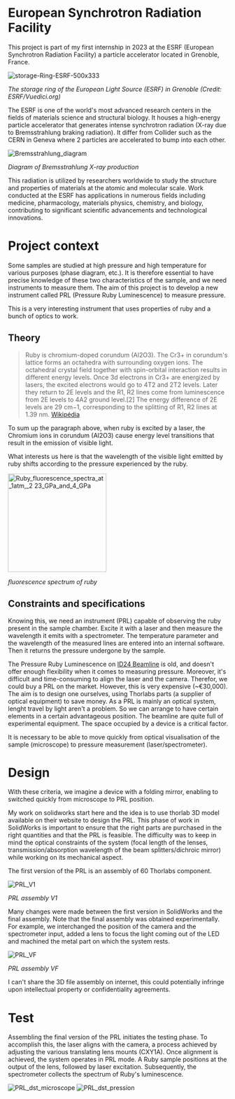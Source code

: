 # European Synchrotron Radiation Facility

This project is part of my first internship in 2023 at the ESRF (European Synchrotron Radiation Facility) a particle accelerator located in Grenoble, France.

![storage-Ring-ESRF-500x333](https://github.com/Sathet/3D_Design/assets/147035374/eefe2bc8-713b-46fc-a813-b4953842ae00)

*The storage ring of the European Light Source (ESRF) in Grenoble (Credit: ESRF/Vuedici.org)*

The ESRF is one of the world's most advanced research centers in the fields of materials science and structural biology. It houses a high-energy particle accelerator that generates intense synchrotron radiation (X-ray due to Bremsstrahlung braking radiation). It differ from Collider such as the CERN in Geneva where 2 particles are accelerated to bump into each other. 

![Bremsstrahlung_diagram](https://github.com/Sathet/3D_Design/assets/147035374/30d0bcc9-fba5-40af-8179-80214b4f077f)

*Diagram of Bremsstrahlung X-ray production*

This radiation is utilized by researchers worldwide to study the structure and properties of materials at the atomic and molecular scale. Work conducted at the ESRF has applications in numerous fields including medicine, pharmacology, materials physics, chemistry, and biology, contributing to significant scientific advancements and technological innovations.

# Project context

Some samples are studied at high pressure and high temperature for various purposes (phase diagram, etc.). It is therefore essential to have precise knowledge of these two characteristics of the sample, and we need instruments to measure them. The aim of this project is to develop a new instrument called PRL (Pressure Ruby Luminescence) to measure pressure.

This is a very interesting instrument that uses properties of ruby and a bunch of optics to work.

## Theory

>Ruby is chromium-doped corundum (Al2O3). The Cr3+ in corundum's lattice forms an octahedra with surrounding oxygen ions. The octahedral crystal field together with spin-orbital interaction results in different energy levels. Once 3d electrons in Cr3+ are energized by lasers, the excited electrons would go to 4T2 and 2T2 levels. Later they return to 2E levels and the R1, R2 lines come from luminescence from 2E levels to 4A2 ground level.[2] The energy difference of 2E levels are 29 cm−1, corresponding to the splitting of R1, R2 lines at 1.39 nm. [Wikipédia](https://en.wikipedia.org/wiki/Ruby_pressure_scale)

To sum up the paragraph above, when ruby is excited by a laser, the Chromium ions in corundum (Al2O3) cause energy level transitions that result in the emission of visible light.

What interests us here is that the wavelength of the visible light emitted by ruby shifts according to the pressure experienced by the ruby.

<img width="225" alt="Ruby_fluorescence_spectra_at_1atm,_2 23_GPa_and_4_GPa" src="https://github.com/Sathet/3D_Design/assets/147035374/2f76e357-7fa7-4a94-98d2-2d604cc48ff5">

*fluorescence spectrum of ruby*

## Constraints and specifications

Knowing this, we need an instrument (PRL) capable of observing the ruby present in the sample chamber. Excite it with a laser and then measure the wavelength it emits with a spectrometer. The temperature parameter and the wavelength of the measured lines are entered into an internal software. Then it returns the pressure undergone by the sample.

The Pressure Ruby Luminescence on [ID24 Beamline](https://www.esrf.fr/home/UsersAndScience/Experiments/MEx/ID24.html) is old, and doesn't offer enough flexibility when it comes to measuring pressure. Moreover, it's difficult and time-consuming to align the laser and the camera. Therefor, we could buy a PRL on the market. However, this is very expensive (~€30,000). The aim is to design one ourselves, using Thorlabs parts (a supplier of optical equipment) to save money. As a PRL is mainly an optical system, lenght travel by light aren't a problem. So we can arrange to have certain elements in a certain advantageous position. The beamline are quite full of experimental equipment. The space occupied by a device is a critical factor.

It is necessary to be able to move quickly from optical visualisation of the sample (microscope) to pressure measurement (laser/spectrometer).

#  Design 

With these criteria, we imagine a device with a folding mirror, enabling to switched quickly from microscope to PRL position.

My work on solidworks start here and the idea is to use thorlab 3D model available on their website to design the PRL. This phase of work in SolidWorks is important to ensure that the right parts are purchased in the right quantities and that the PRL is feasible. The difficulty was to keep in mind the optical constraints of the system (focal length of the lenses, transmission/absorption wavelength of the beam splitters/dichroic mirror) while working on its mechanical aspect.

The first version of the PRL is an assembly of 60 Thorlabs component.

![PRL_V1](https://github.com/Sathet/3D_Design/assets/147035374/7ddbcf18-9479-4213-b0f9-0d551ae029fd)

*PRL assembly V1*

Many changes were made between the first version in SolidWorks and the final assembly. Note that the final assembly was obtained experimentally. For example, we interchanged the position of the camera and the spectrometer input, added a lens to focus the light coming out of the LED and machined the metal part on which the system rests.

![PRL_VF](https://github.com/Sathet/3D_Design/assets/147035374/b49b665a-4007-4a77-9487-215bf0a17863)

*PRL assembly VF*

I can't share the 3D file assembly on internet, this could potentially infringe upon intellectual property or confidentiality agreements.

# Test

Assembling the final version of the PRL initiates the testing phase. To accomplish this, the laser aligns with the camera, a process achieved by adjusting the various translating lens mounts (CXY1A). Once alignment is achieved, the system operates in PRL mode. A Ruby sample positions at the output of the lens, followed by laser excitation. Subsequently, the spectrometer collects the spectrum of Ruby's luminescence.

![PRL_dst_microscope](https://github.com/Sathet/3D_Design/assets/147035374/4df26d18-67de-4aff-b1dc-f07287db8c53)
![PRL_dst_pression](https://github.com/Sathet/3D_Design/assets/147035374/e649a28e-41b9-4655-9238-50720f6ad10c)









